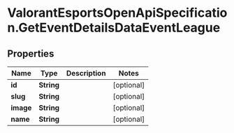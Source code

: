 # ValorantEsportsOpenApiSpecification.GetEventDetailsDataEventLeague

## Properties
Name | Type | Description | Notes
------------ | ------------- | ------------- | -------------
**id** | **String** |  | [optional] 
**slug** | **String** |  | [optional] 
**image** | **String** |  | [optional] 
**name** | **String** |  | [optional] 
